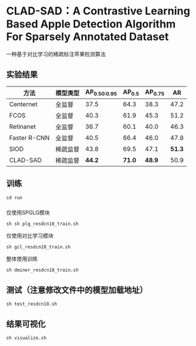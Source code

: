 # CLAD-SAD：A Contrastive Learning Based Apple Detection Algorithm For Sparsely Annotated Dataset
一种基于对比学习的稀疏标注苹果检测算法

## 实验结果
| 方法          | 模型类型 | AP<sub>0.50:0.95</sub> | AP<sub>0.5</sub> | AP<sub>0.75</sub> | AR   |
| ------------- | -------- | ----------------------- | ---------------- | ----------------- | ---- |
| Centernet  | 全监督   | 37.5                    | 64.3             | 38.3              | 47.2 |
| FCOS      | 全监督   | 40.3                    | 61.9             | 45.3              | 51.2 |
| Retinanet | 全监督   | 36.7                    | 60.1             | 40.0              | 46.3 |
| Faster R-CNN | 全监督 | 40.5                    | 66.4             | 46.0              | 47.8 |
| SIOD     | 稀疏监督 | 43.8                    | 69.5             | 47.1              | **51.3** |
| CLAD-SAD      | 稀疏监督 | **44.2**                | **71.0**         | **48.9**          | 50.9 |

## 训练
`cd run`
###
仅使用SPGLG模块

`sh sh plg_resdcn18_train.sh`

仅使用对比学习模块

`sh gcl_resdcn18_train.sh`

整体使用训练

`sh dminer_resdcn18_train.sh`

## 测试（注意修改文件中的模型加载地址）

`sh test_resdcn18.sh`

## 结果可视化

`sh visualize.sh`
